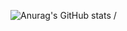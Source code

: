 ![Anurag's GitHub stats](https://github-readme-stats.vercel.app/api?username=miniato2&show_icons=true&theme=radical)
/
